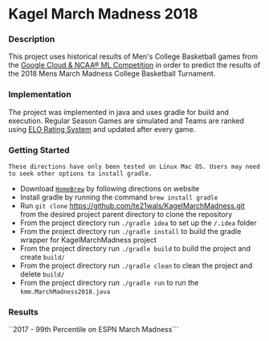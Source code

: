 # Kagel March Madness 2018  

### Description 

This project uses historical results of Men's College Basketball games from the [Google Cloud & NCAA® ML Competition](https://www.kaggle.com/c/mens-machine-learning-competition-2018) in order to predict the results of the 2018 Mens March Madness College Basketball Turnament.

### Implementation

The project was implemented in java and uses gradle for build and execution. Regular Season Games are simulated and Teams are ranked using [ELO Rating System](https://en.wikipedia.org/wiki/Elo_rating_system) and updated after every game.  

### Getting Started 
`These directions have only been tested on Linux Mac OS. Users may need to seek other options to install gradle. `
* Download [`HomeBrew`](https://brew.sh/) by following directions on website
* Install gradle by running the command ```brew install gradle```
* Run `git clone` https://github.com/te21wals/KagelMarchMadness.git from the desired project parent directory to clone the repository
* From the project directory run `./gradle idea` to set up the `/.idea` folder
* From the project directory run `./gradle install` to build the gradle wrapper for KagelMarchMadness project
* From the project directory run `./gradle build` to build the project and create `build/`
* From the project directory run `./gradle clean` to clean the project and delete `build/`
* From the project directory run `./gradle run` to run the `kmm.MarchMadness2018.java`


### Results 
``2017 - 99th Percentile on ESPN March Madness```
